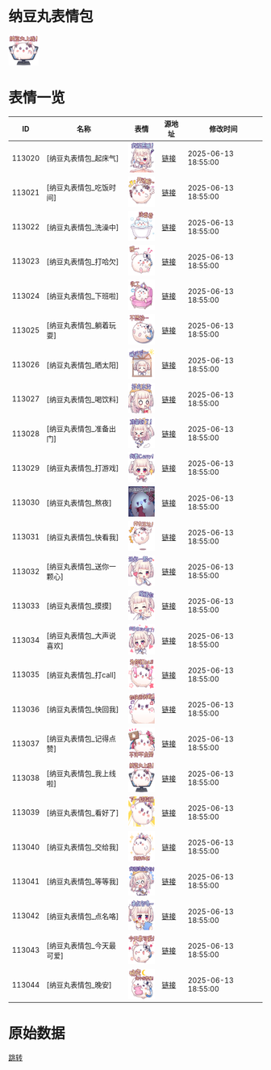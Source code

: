 # 纳豆丸表情包

<img src="./cover.png" height="60" alt="cover" />

# 表情一览

|ID|名称|表情|源地址|修改时间|
|----|----|----|----|----|
|113020|[纳豆丸表情包_起床气]|<img src="./pic/113020_%5B纳豆丸表情包_起床气%5D.png" height="60" alt="起床气"/>|[链接](https://i0.hdslb.com/bfs/garb/1c880ebe4a246fee3816c70110c1a5417e1ae52b.png)|2025-06-13 18:55:00|
|113021|[纳豆丸表情包_吃饭时间]|<img src="./pic/113021_%5B纳豆丸表情包_吃饭时间%5D.png" height="60" alt="吃饭时间"/>|[链接](https://i0.hdslb.com/bfs/garb/bf231e6f01274ccf8c36e842b1285a103852eacd.png)|2025-06-13 18:55:00|
|113022|[纳豆丸表情包_洗澡中]|<img src="./pic/113022_%5B纳豆丸表情包_洗澡中%5D.png" height="60" alt="洗澡中"/>|[链接](https://i0.hdslb.com/bfs/garb/044c39b9240f1b46337e41cbba396e47efd42941.png)|2025-06-13 18:55:00|
|113023|[纳豆丸表情包_打哈欠]|<img src="./pic/113023_%5B纳豆丸表情包_打哈欠%5D.png" height="60" alt="打哈欠"/>|[链接](https://i0.hdslb.com/bfs/garb/f6af35c6a09f47ed006cce1edcfe52eb111bd9b0.png)|2025-06-13 18:55:00|
|113024|[纳豆丸表情包_下班啦]|<img src="./pic/113024_%5B纳豆丸表情包_下班啦%5D.png" height="60" alt="下班啦"/>|[链接](https://i0.hdslb.com/bfs/garb/e71ed7dc8b6d991d6b6a20d6f0b26035fe9faf3e.png)|2025-06-13 18:55:00|
|113025|[纳豆丸表情包_躺着玩耍]|<img src="./pic/113025_%5B纳豆丸表情包_躺着玩耍%5D.png" height="60" alt="躺着玩耍"/>|[链接](https://i0.hdslb.com/bfs/garb/8431b5352e8c2f083f57f35033d5961cc8b3aab2.png)|2025-06-13 18:55:00|
|113026|[纳豆丸表情包_晒太阳]|<img src="./pic/113026_%5B纳豆丸表情包_晒太阳%5D.png" height="60" alt="晒太阳"/>|[链接](https://i0.hdslb.com/bfs/garb/3ff3e9095c6d5100a85fe6fe3c0490f2179e6337.png)|2025-06-13 18:55:00|
|113027|[纳豆丸表情包_喝饮料]|<img src="./pic/113027_%5B纳豆丸表情包_喝饮料%5D.png" height="60" alt="喝饮料"/>|[链接](https://i0.hdslb.com/bfs/garb/ae3ace7c8d4f8563e69142273c4569049ef83822.png)|2025-06-13 18:55:00|
|113028|[纳豆丸表情包_准备出门]|<img src="./pic/113028_%5B纳豆丸表情包_准备出门%5D.png" height="60" alt="准备出门"/>|[链接](https://i0.hdslb.com/bfs/garb/72361a516f74a71e25cf8904c17191fd2d502e59.png)|2025-06-13 18:55:00|
|113029|[纳豆丸表情包_打游戏]|<img src="./pic/113029_%5B纳豆丸表情包_打游戏%5D.png" height="60" alt="打游戏"/>|[链接](https://i0.hdslb.com/bfs/garb/1264b650115ed6f44070b9b851e0dcdddb2c0493.png)|2025-06-13 18:55:00|
|113030|[纳豆丸表情包_熬夜]|<img src="./pic/113030_%5B纳豆丸表情包_熬夜%5D.png" height="60" alt="熬夜"/>|[链接](https://i0.hdslb.com/bfs/garb/d8e086c67e3f9c278749d45192646c9417a53d93.png)|2025-06-13 18:55:00|
|113031|[纳豆丸表情包_快看我]|<img src="./pic/113031_%5B纳豆丸表情包_快看我%5D.png" height="60" alt="快看我"/>|[链接](https://i0.hdslb.com/bfs/garb/3a272d5d87c352eaa7e765639a3c936ecc8a9cb6.png)|2025-06-13 18:55:00|
|113032|[纳豆丸表情包_送你一颗心]|<img src="./pic/113032_%5B纳豆丸表情包_送你一颗心%5D.png" height="60" alt="送你一颗心"/>|[链接](https://i0.hdslb.com/bfs/garb/e9d125a045ab6dd4a347b5574e734034cf62dcad.png)|2025-06-13 18:55:00|
|113033|[纳豆丸表情包_摸摸]|<img src="./pic/113033_%5B纳豆丸表情包_摸摸%5D.png" height="60" alt="摸摸"/>|[链接](https://i0.hdslb.com/bfs/garb/accde16c13cb8e28261af0bdeaaed1c2f50fb660.png)|2025-06-13 18:55:00|
|113034|[纳豆丸表情包_大声说喜欢]|<img src="./pic/113034_%5B纳豆丸表情包_大声说喜欢%5D.png" height="60" alt="大声说喜欢"/>|[链接](https://i0.hdslb.com/bfs/garb/2f321335cd87da69cd6530bd551a725b84a9e1ec.png)|2025-06-13 18:55:00|
|113035|[纳豆丸表情包_打call]|<img src="./pic/113035_%5B纳豆丸表情包_打call%5D.png" height="60" alt="打call"/>|[链接](https://i0.hdslb.com/bfs/garb/fdf49742a9ec5ac88254b51ff20031c2b8b94929.png)|2025-06-13 18:55:00|
|113036|[纳豆丸表情包_快回我]|<img src="./pic/113036_%5B纳豆丸表情包_快回我%5D.png" height="60" alt="快回我"/>|[链接](https://i0.hdslb.com/bfs/garb/92317eb7e17f57ddaa02650b17e2a9ec258a84e7.png)|2025-06-13 18:55:00|
|113037|[纳豆丸表情包_记得点赞]|<img src="./pic/113037_%5B纳豆丸表情包_记得点赞%5D.png" height="60" alt="记得点赞"/>|[链接](https://i0.hdslb.com/bfs/garb/77a15fcec9c1e7c00202194d3ff8896f2acc0c76.png)|2025-06-13 18:55:00|
|113038|[纳豆丸表情包_我上线啦]|<img src="./pic/113038_%5B纳豆丸表情包_我上线啦%5D.png" height="60" alt="我上线啦"/>|[链接](https://i0.hdslb.com/bfs/garb/64f3389217923c85f59f8eb94550201c8ae396c0.png)|2025-06-13 18:55:00|
|113039|[纳豆丸表情包_看好了]|<img src="./pic/113039_%5B纳豆丸表情包_看好了%5D.png" height="60" alt="看好了"/>|[链接](https://i0.hdslb.com/bfs/garb/85a5c5ab98edd82281d9f215d8faa12498f4ee38.png)|2025-06-13 18:55:00|
|113040|[纳豆丸表情包_交给我]|<img src="./pic/113040_%5B纳豆丸表情包_交给我%5D.png" height="60" alt="交给我"/>|[链接](https://i0.hdslb.com/bfs/garb/bd09a0fd355bbc7918489b221568547f20d2a2a5.png)|2025-06-13 18:55:00|
|113041|[纳豆丸表情包_等等我]|<img src="./pic/113041_%5B纳豆丸表情包_等等我%5D.png" height="60" alt="等等我"/>|[链接](https://i0.hdslb.com/bfs/garb/efb3e34245e72f8aec1297d34bc877a806125b44.png)|2025-06-13 18:55:00|
|113042|[纳豆丸表情包_点名咯]|<img src="./pic/113042_%5B纳豆丸表情包_点名咯%5D.png" height="60" alt="点名咯"/>|[链接](https://i0.hdslb.com/bfs/garb/21f9d0728673ebde7563054521c2932281eb2623.png)|2025-06-13 18:55:00|
|113043|[纳豆丸表情包_今天最可爱]|<img src="./pic/113043_%5B纳豆丸表情包_今天最可爱%5D.png" height="60" alt="今天最可爱"/>|[链接](https://i0.hdslb.com/bfs/garb/6d6f6ffe6050029f81e1582812dc13c5d2d40d30.png)|2025-06-13 18:55:00|
|113044|[纳豆丸表情包_晚安]|<img src="./pic/113044_%5B纳豆丸表情包_晚安%5D.png" height="60" alt="晚安"/>|[链接](https://i0.hdslb.com/bfs/garb/d48807ff102e186e4311b9fd4a652cbc3fd3aa48.png)|2025-06-13 18:55:00|

# 原始数据

[跳转](./raw.json)


